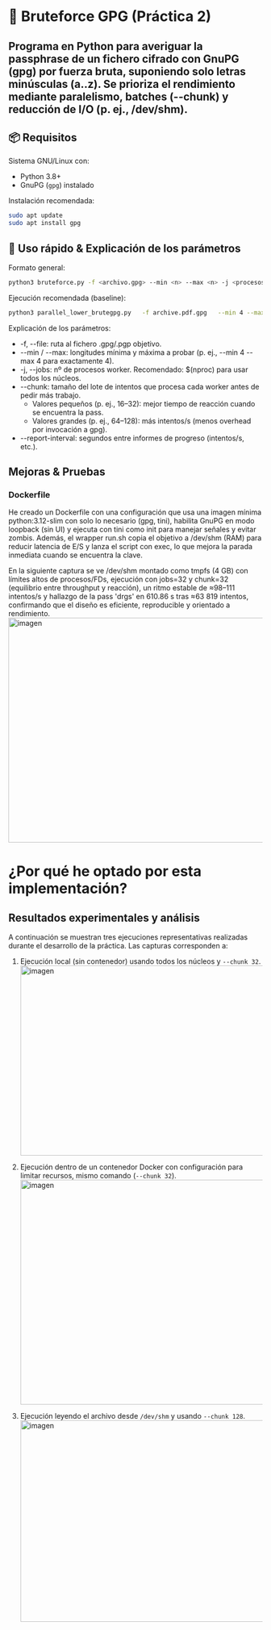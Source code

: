 # 🔐 Bruteforce GPG (Práctica 2)
Programa en Python para averiguar la passphrase de un fichero cifrado con GnuPG (gpg) por fuerza bruta, suponiendo solo letras minúsculas (a..z).
Se prioriza el rendimiento mediante paralelismo, batches (--chunk) y reducción de I/O (p. ej., /dev/shm).
---

## 📦 Requisitos 
Sistema GNU/Linux con:

- Python 3.8+
- GnuPG (`gpg`) instalado

Instalación recomendada:

```bash
sudo apt update
sudo apt install gpg
```   
## 🚀 Uso rápido & Explicación de los parámetros
Formato general: 
```bash
python3 bruteforce.py -f <archivo.gpg> --min <n> --max <n> -j <procesos> --chunk <tamaño>
```
Ejecución recomendada (baseline):
```bash
python3 parallel_lower_brutegpg.py   -f archive.pdf.gpg   --min 4 --max 4   -j $(nproc) --chunk 32 --report-interval 60
```
Explicación de los parámetros:
- -f, --file: ruta al fichero .gpg/.pgp objetivo.
- --min / --max: longitudes mínima y máxima a probar (p. ej., --min 4 --max 4 para exactamente 4).
- -j, --jobs: nº de procesos worker. Recomendado: $(nproc) para usar todos los núcleos.
- --chunk: tamaño del lote de intentos que procesa cada worker antes de pedir más trabajo.
  - Valores pequeños (p. ej., 16–32): mejor tiempo de reacción cuando se encuentra la pass.
  - Valores grandes (p. ej., 64–128): más intentos/s (menos overhead por invocación a gpg).
- --report-interval: segundos entre informes de progreso (intentos/s, etc.).
## Mejoras & Pruebas
### Dockerfile
He creado un Dockerfile con una configuración que usa una imagen mínima python:3.12-slim con solo lo necesario (gpg, tini), 
habilita GnuPG en modo loopback (sin UI) y ejecuta con tini como init para manejar señales y evitar zombis.
Además, el wrapper run.sh copia el objetivo a /dev/shm (RAM) para reducir latencia de E/S 
y lanza el script con exec, lo que mejora la parada inmediata cuando se encuentra la clave.

En la siguiente captura se ve /dev/shm montado como tmpfs (4 GB) con límites altos de procesos/FDs, ejecución con jobs=32 y chunk=32 (equilibrio entre throughput y reacción), 
un ritmo estable de ≈98–111 intentos/s y hallazgo de la pass 'drgs' en 610.86 s tras ≈63 819 intentos, confirmando que el diseño es eficiente, reproducible y orientado a rendimiento.
   <img width="795" height="446" alt="imagen" src="https://github.com/user-attachments/assets/c23859a3-7fd9-42e3-b759-e15bb3ceeebd" />

   
# ¿Por qué he optado por esta implementación?
## Resultados experimentales y análisis

A continuación se muestran tres ejecuciones representativas realizadas durante el desarrollo de la práctica. Las capturas corresponden a:

1. Ejecución local (sin contenedor) usando todos los núcleos y `--chunk 32`.
   <img width="819" height="377" alt="imagen" src="https://github.com/user-attachments/assets/ea8a6b08-d3db-4171-b978-b435f49cb4f0" />
2. Ejecución dentro de un contenedor Docker con configuración para limitar recursos, mismo comando (`--chunk 32`).
   <img width="795" height="446" alt="imagen" src="https://github.com/user-attachments/assets/c23859a3-7fd9-42e3-b759-e15bb3ceeebd" />

3. Ejecución leyendo el archivo desde `/dev/shm` y usando `--chunk 128`.
   <img width="640" height="400" alt="imagen" src="https://github.com/user-attachments/assets/e8669f69-a9d9-4ccf-a530-e9523d78dc5b" />
